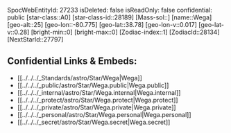 ﻿---
location: [38.78,80.775,25]
type: Star
tags:
- astro/Star

---
SpocWebEntityId: 27233
isDeleted: false
isReadOnly: false
confidential: public
[star-class::A0]
[star-class-id::28189]
[Mass-sol::]
[name::Wega]
[geo-alt::25]
[geo-lon::-80.775]
[geo-lat::38.78]
[geo-lon-v::0.017]
[geo-lat-v::0.28]
[bright-min::0]
[bright-max::0]
[Zodiac-index::1]
[ZodiacId::28134]
[NextStarId::27797]



## Confidential Links & Embeds: 
- [[../../../_Standards/astro/Star/Wega|Wega]] 
- [[../../../_public/astro/Star/Wega.public|Wega.public]] 
- [[../../../_internal/astro/Star/Wega.internal|Wega.internal]] 
- [[../../../_protect/astro/Star/Wega.protect|Wega.protect]] 
- [[../../../_private/astro/Star/Wega.private|Wega.private]] 
- [[../../../_personal/astro/Star/Wega.personal|Wega.personal]] 
- [[../../../_secret/astro/Star/Wega.secret|Wega.secret]] 
